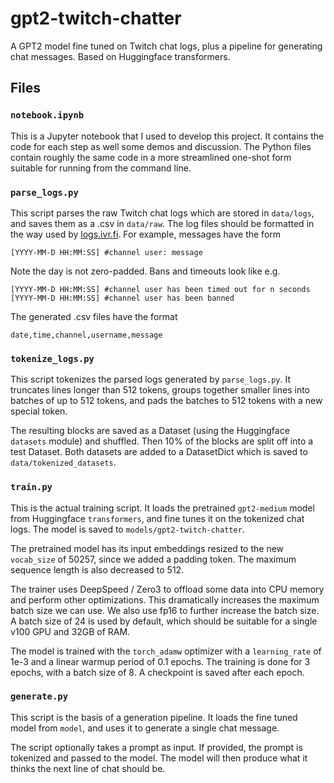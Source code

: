# gpt2-twitch-chatter

A GPT2 model fine tuned on Twitch chat logs, plus a pipeline for generating chat messages. Based on Huggingface transformers.

## Files

### `notebook.ipynb`

This is a Jupyter notebook that I used to develop this project. It contains the code for each step as well some demos and discussion. The Python files contain roughly the same code in a more streamlined one-shot form suitable for running from the command line.

### `parse_logs.py`

This script parses the raw Twitch chat logs which are stored in `data/logs`, and saves them as a .csv in `data/raw`. The log files should be formatted in the way used by [logs.ivr.fi](https://logs.ivr.fi/). For example, messages have the form

    [YYYY-MM-D HH:MM:SS] #channel user: message

Note the day is not zero-padded. Bans and timeouts look like e.g.

    [YYYY-MM-D HH:MM:SS] #channel user has been timed out for n seconds
    [YYYY-MM-D HH:MM:SS] #channel user has been banned

The generated .csv files have the format

    date,time,channel,username,message

### `tokenize_logs.py`

This script tokenizes the parsed logs generated by `parse_logs.py`. It truncates lines longer than 512 tokens, groups together smaller lines into batches of up to 512 tokens, and pads the batches to 512 tokens with a new special token.

The resulting blocks are saved as a Dataset (using the Huggingface `datasets` module) and shuffled. Then 10% of the blocks are split off into a test Dataset. Both datasets are added to a DatasetDict which is saved to `data/tokenized_datasets`.

### `train.py`

This is the actual training script. It loads the pretrained `gpt2-medium` model from Huggingface `transformers`, and fine tunes it on the tokenized chat logs. The model is saved to `models/gpt2-twitch-chatter`.

The pretrained model has its input embeddings resized to the new `vocab_size` of 50257, since we added a padding token. The maximum sequence length is also decreased to 512.

The trainer uses DeepSpeed / Zero3 to offload some data into CPU memory and perform other optimizations. This dramatically increases the maximum batch size we can use. We also use fp16 to further increase the batch size. A batch size of 24 is used by default, which should be suitable for a single v100 GPU and 32GB of RAM.

The model is trained with the `torch_adamw` optimizer with a `learning_rate` of 1e-3 and a linear warmup period of 0.1 epochs. The training is done for 3 epochs, with a batch size of 8. A checkpoint is saved after each epoch.

### `generate.py`

This script is the basis of a generation pipeline. It loads the fine tuned model from `model`, and uses it to generate a single chat message.

The script optionally takes a prompt as input. If provided, the prompt is tokenized and passed to the model. The model will then produce what it thinks the next line of chat should be.
